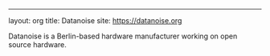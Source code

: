 ---
layout: org
title: Datanoise
site: https://datanoise.org

Datanoise is a Berlin-based hardware manufacturer working on open source hardware.

